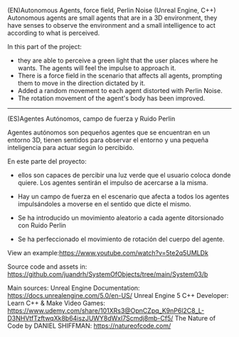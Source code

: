 (EN)Autonomous Agents, force field, Perlin Noise (Unreal Engine, C++)
Autonomous agents are small agents that are in a 3D environment, they have senses to observe the environment and a small intelligence to act according to what is perceived.

In this part of the project:
- they are able to perceive a green light that the user places where he wants. The agents will feel the impulse to approach it.
- There is a force field in the scenario that affects all agents, prompting them to move in the direction dictated by it.
- Added a random movement to each agent distorted with Perlin Noise.  
- The rotation movement of the agent's body has been improved.

----------------------------------------------------------------------
(ES)Agentes Autónomos, campo de fuerza y Ruido Perlin

Agentes autónomos son pequeños agentes que se encuentran en un entorno 3D, tienen sentidos para observar el entorno y una pequeña inteligencia para actuar según lo percibido.

En este parte del proyecto:

- ellos son capaces de percibir una luz verde que el usuario coloca donde quiere. Los agentes sentirán el impulso de acercarse a la misma.

- Hay un campo de fuerza en el escenario que afecta a todos los agentes impulsándoles a moverse en el sentido que dicte el mismo.

- Se ha introducido un movimiento aleatorio a cada agente ditorsionado con Ruido Perlin

- Se ha perfeccionado el movimiento de rotación del cuerpo del agente.


View an example:https://www.youtube.com/watch?v=5te2q5UMLDk

Source  code and assets in: https://github.com/juandrh/SystemOfObjects/tree/main/System03/b

Main sources:
Unreal Engine Documentation: https://docs.unrealengine.com/5.0/en-US/
Unreal Engine 5 C++ Developer: Learn C++ & Make Video Games: https://www.udemy.com/share/101XRs3@OpnCZpq_K9nP6l2C8_L-D3NHVtfTzftwqXk8b64iszJUWY8dWxl7Scmdj8mb-Cf5/
The Nature of Code by DANIEL SHIFFMAN: https://natureofcode.com/
